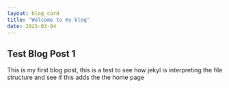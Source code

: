 ```yaml
---
layout: blog_card
title: "Welcome to my blog"
date: 2025-03-04
---
```


## Test Blog Post 1
This is my first blog post, this is a test to see how jekyl is interpreting the file structure and see if this adds the the home page